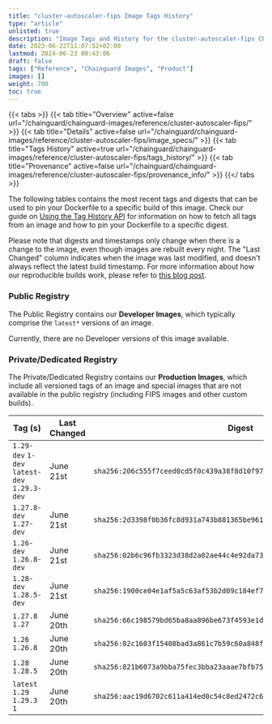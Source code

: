 ```yaml
---
title: "cluster-autoscaler-fips Image Tags History"
type: "article"
unlisted: true
description: "Image Tags and History for the cluster-autoscaler-fips Chainguard Image"
date: 2023-06-22T11:07:52+02:00
lastmod: 2024-06-23 00:43:06
draft: false
tags: ["Reference", "Chainguard Images", "Product"]
images: []
weight: 700
toc: true
---
```


{{< tabs >}}
{{< tab title="Overview" active=false url="/chainguard/chainguard-images/reference/cluster-autoscaler-fips/" >}}
{{< tab title="Details" active=false url="/chainguard/chainguard-images/reference/cluster-autoscaler-fips/image_specs/" >}}
{{< tab title="Tags History" active=true url="/chainguard/chainguard-images/reference/cluster-autoscaler-fips/tags_history/" >}}
{{< tab title="Provenance" active=false url="/chainguard/chainguard-images/reference/cluster-autoscaler-fips/provenance_info/" >}}
{{</ tabs >}}

The following tables contains the most recent tags and digests that can be used to pin your Dockerfile to a specific build of this image. Check our guide on [Using the Tag History API](/chainguard/chainguard-images/using-the-tag-history-api/) for information on how to fetch all tags from an image and how to pin your Dockerfile to a specific digest.

Please note that digests and timestamps only change when there is a change to the image, even though images are rebuilt every night. The "Last Changed" column indicates when the image was last modified, and doesn't always reflect the latest build timestamp. For more information about how our reproducible builds work, please refer to [this blog post](https://www.chainguard.dev/unchained/reproducing-chainguards-reproducible-image-builds).

### Public Registry
The Public Registry contains our **Developer Images**, which typically comprise the `latest*` versions of an image.

Currently, there are no Developer versions of this image available.

### Private/Dedicated Registry
The Private/Dedicated Registry contains our **Production Images**, which include all versioned tags of an image and special images that are not available in the public registry (including FIPS images and other custom builds).

| Tag (s)                                       | Last Changed | Digest                                                                    |
|-----------------------------------------------|--------------|---------------------------------------------------------------------------|
|  `1.29-dev` `1-dev` `latest-dev` `1.29.3-dev` | June 21st    | `sha256:206c555f7ceed0cd5f0c439a38f8d10f97ac364bc48affb36189112730f39f6e` |
|  `1.27.8-dev` `1.27-dev`                      | June 21st    | `sha256:2d3398f0b36fc8d931a743b881365be961e06f6e04f8abdfcfccd24f41d6db19` |
|  `1.26-dev` `1.26.8-dev`                      | June 21st    | `sha256:02b6c96fb3323d38d2a02ae44c4e92da7336dd3a4ad83bbb0858f82cc28355ba` |
|  `1.28-dev` `1.28.5-dev`                      | June 21st    | `sha256:1900ce04e1af5a5c63af53b2d09c184ef7d7f8b5d918b0a5a22b8634ed5fe920` |
|  `1.27.8` `1.27`                              | June 20th    | `sha256:66c198579bd65ba8aa896be673f4593e1d7ea8e74c14108a735921c8dd521750` |
|  `1.26` `1.26.8`                              | June 20th    | `sha256:02c1603f15408bad3a861c7b59c60a848ff2090071fb29dda749878c1911fe0d` |
|  `1.28` `1.28.5`                              | June 20th    | `sha256:821b6073a9bba75fec3bba23aaae7bfb755386de36c66008498eb97f421f4ace` |
|  `latest` `1.29` `1.29.3` `1`                 | June 20th    | `sha256:aac19d6702c611a414ed0c54c8ed2472c6e704f216590defee4dd6ac184edf13` |

